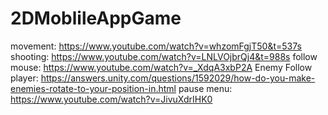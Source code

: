 # 2DMoblileAppGame
movement: https://www.youtube.com/watch?v=whzomFgjT50&t=537s
shooting: https://www.youtube.com/watch?v=LNLVOjbrQj4&t=988s
follow mouse: https://www.youtube.com/watch?v=_XdqA3xbP2A
Enemy Follow player: https://answers.unity.com/questions/1592029/how-do-you-make-enemies-rotate-to-your-position-in.html
pause menu: https://www.youtube.com/watch?v=JivuXdrIHK0
